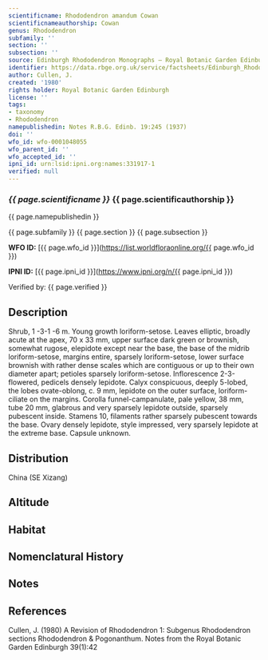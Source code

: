 ```yaml
---
scientificname: Rhododendron amandum Cowan
scientificnameauthorship: Cowan
genus: Rhododendron
subfamily: ''
section: ''
subsection: ''
source: Edinburgh Rhododendron Monographs – Royal Botanic Garden Edinburgh
identifier: https://data.rbge.org.uk/service/factsheets/Edinburgh_Rhododendron_Monographs.xhtml
author: Cullen, J.
created: '1980'
rights holder: Royal Botanic Garden Edinburgh
license: ''
tags:
- taxonomy
- Rhododendron
namepublishedin: Notes R.B.G. Edinb. 19:245 (1937)
doi: ''
wfo_id: wfo-0001048055
wfo_parent_id: ''
wfo_accepted_id: ''
ipni_id: urn:lsid:ipni.org:names:331917-1
verified: null
---
```

### _{{ page.scientificname }}_ {{ page.scientificauthorship }}
 {{ page.namepublishedin }}

{{ page.subfamily }} {{ page.section }} {{ page.subsection }}

**WFO ID:** [{{ page.wfo_id }}](https://list.worldfloraonline.org/{{ page.wfo_id }})

**IPNI ID:** [{{ page.ipni_id }}](https://www.ipni.org/n/{{ page.ipni_id }})

Verified by: {{ page.verified }}



## Description
Shrub, 1 -3-1 -6 m. Young growth loriform-setose. Leaves elliptic, broadly acute at the apex, 70 x 33 mm, upper surface dark green or brownish, somewhat rugose, elepidote except near the base, the base of the midrib loriform-setose, margins entire, sparsely loriform-setose, lower surface brownish with rather dense scales which are contiguous or up to their own diameter apart; petioles sparsely loriform-setose. Inflorescence 2-3-flowered, pedicels densely lepidote. Calyx conspicuous, deeply 5-lobed, the lobes ovate-oblong, c. 9 mm, lepidote on the outer surface, loriform-ciliate on the margins. Corolla funnel-campanulate, pale yellow, 38 mm, tube 20 mm, glabrous and very sparsely lepidote outside, sparsely pubescent inside. Stamens 10, filaments rather sparsely pubescent towards the base. Ovary densely lepidote, style impressed, very sparsely lepidote at the extreme base. Capsule unknown.

## Distribution
China (SE Xizang)

## Altitude


## Habitat


## Nomenclatural History

                       
## Notes


## References

Cullen, J. (1980) A Revision of Rhododendron 1: Subgenus Rhododendron sections Rhododendron & Pogonanthum. Notes from the Royal Botanic Garden Edinburgh 39(1):42
